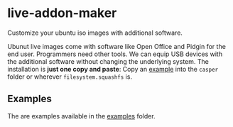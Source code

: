 live-addon-maker
================

Customize your ubuntu iso images with additional software.

Ubunut live images come with software like Open Office and Pidgin for the end user.
Programmers need other tools.
We can equip USB devices with the additional software without changing the underlying system.
The installation is **just one copy and paste**:
Copy an [example](examples/idle-python3.5.squashfs?raw=true) into the `casper` folder or wherever `filesystem.squashfs` is.

Examples
--------

The are examples available in the [examples](examples#readme) folder.
